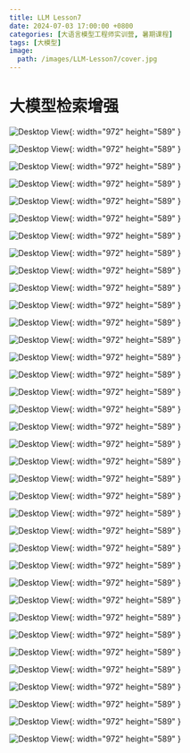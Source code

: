 ```yaml
---
title: LLM Lesson7
date: 2024-07-03 17:00:00 +0800
categories: [大语言模型工程师实训营, 暑期课程]
tags: [大模型]
image:
  path: /images/LLM-Lesson7/cover.jpg
---
```


# 大模型检索增强

![Desktop View](/images/LLM-Lesson7/1.jpg){: width="972" height="589" }

![Desktop View](/images/LLM-Lesson7/2.jpg){: width="972" height="589" }

![Desktop View](/images/LLM-Lesson7/3.jpg){: width="972" height="589" }

![Desktop View](/images/LLM-Lesson7/4.jpg){: width="972" height="589" }

![Desktop View](/images/LLM-Lesson7/5.jpg){: width="972" height="589" }

![Desktop View](/images/LLM-Lesson7/6.jpg){: width="972" height="589" }

![Desktop View](/images/LLM-Lesson7/7.jpg){: width="972" height="589" }

![Desktop View](/images/LLM-Lesson7/8.jpg){: width="972" height="589" }

![Desktop View](/images/LLM-Lesson7/9.jpg){: width="972" height="589" }

![Desktop View](/images/LLM-Lesson7/10.jpg){: width="972" height="589" }

![Desktop View](/images/LLM-Lesson7/11.jpg){: width="972" height="589" }

![Desktop View](/images/LLM-Lesson7/12.jpg){: width="972" height="589" }

![Desktop View](/images/LLM-Lesson7/13.jpg){: width="972" height="589" }

![Desktop View](/images/LLM-Lesson7/14.jpg){: width="972" height="589" }

![Desktop View](/images/LLM-Lesson7/15.jpg){: width="972" height="589" }

![Desktop View](/images/LLM-Lesson7/16.jpg){: width="972" height="589" }

![Desktop View](/images/LLM-Lesson7/17.jpg){: width="972" height="589" }

![Desktop View](/images/LLM-Lesson7/18.jpg){: width="972" height="589" }

![Desktop View](/images/LLM-Lesson7/19.jpg){: width="972" height="589" }

![Desktop View](/images/LLM-Lesson7/20.jpg){: width="972" height="589" }

![Desktop View](/images/LLM-Lesson7/21.jpg){: width="972" height="589" }

![Desktop View](/images/LLM-Lesson7/22.jpg){: width="972" height="589" }

![Desktop View](/images/LLM-Lesson7/23.jpg){: width="972" height="589" }

![Desktop View](/images/LLM-Lesson7/24.jpg){: width="972" height="589" }

![Desktop View](/images/LLM-Lesson7/25.jpg){: width="972" height="589" }

![Desktop View](/images/LLM-Lesson7/26.jpg){: width="972" height="589" }

![Desktop View](/images/LLM-Lesson7/27.jpg){: width="972" height="589" }

![Desktop View](/images/LLM-Lesson7/28.jpg){: width="972" height="589" }

![Desktop View](/images/LLM-Lesson7/29.jpg){: width="972" height="589" }

![Desktop View](/images/LLM-Lesson7/30.jpg){: width="972" height="589" }

![Desktop View](/images/LLM-Lesson7/31.jpg){: width="972" height="589" }

![Desktop View](/images/LLM-Lesson7/32.jpg){: width="972" height="589" }

![Desktop View](/images/LLM-Lesson7/33.jpg){: width="972" height="589" }

![Desktop View](/images/LLM-Lesson7/34.jpg){: width="972" height="589" }

![Desktop View](/images/LLM-Lesson7/35.jpg){: width="972" height="589" }

![Desktop View](/images/LLM-Lesson7/36.jpg){: width="972" height="589" }